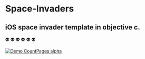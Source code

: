 # Space-Invaders

## iOS space invader template in objective c. 

:alien: :alien: :alien: :alien: :alien: :alien:

[![Demo CountPages alpha](https://j.gifs.com/wprGWJ.gif)](https://youtu.be/j_tfR-7kP8g)
